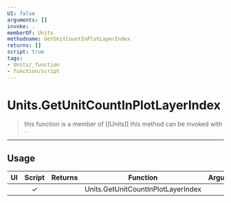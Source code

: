 ```yaml
---
UI: false
arguments: []
invoke: .
memberOf: Units
methodname: GetUnitCountInPlotLayerIndex
returns: []
script: true
tags:
- Units/_function
- function/script
---
```

# Units.GetUnitCountInPlotLayerIndex
> this function is a member of [[Units]]
> this method can be invoked with `.`
-----
## Usage
|  UI | Script | Returns | Function | Arguments |
|:---:|:------:|-------:|:--------:|:---------|
| |✓||Units.GetUnitCountInPlotLayerIndex||
